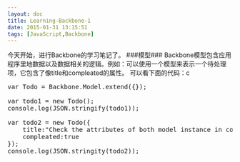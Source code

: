 ```yaml
---
layout: doc
title: Learning-Backbone-1
date: 2015-01-31 13:15:51
tags: [JavaScript,Backbone]
---
```

今天开始，进行Backbone的学习笔记了。
###模型###
Backbone模型包含应用程序里地数据以及数据相关的逻辑。例如：可以使用一个模型来表示一个待处理项，它包含了像title和compleated的属性。
可以看下面的代码：c
<pre>
var Todo = Backbone.Model.extend({});

var todo1 = new Todo();
console.log(JSON.stringify(todo1));

var todo2 = new Todo({
	title:"Check the attributes of both model instance in console.",
	compleated:true
});
console.log(JSON.stringity(todo2));
</pre>
